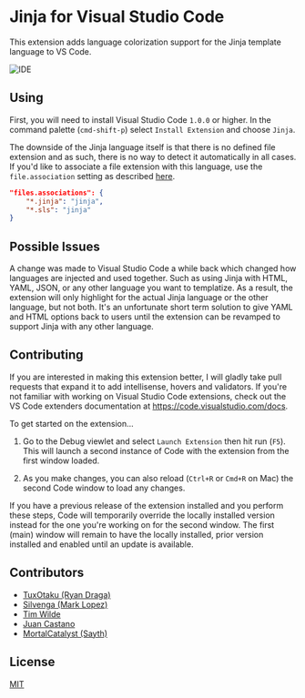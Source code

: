 # Jinja for Visual Studio Code

This extension adds language colorization support for the Jinja template language to VS Code.

![IDE](https://raw.githubusercontent.com/wholroyd/vscode-jinja/master/example.png)

## Using

First, you will need to install Visual Studio Code `1.0.0` or higher. In the command palette (`cmd-shift-p`) select `Install Extension` and choose `Jinja`.

The downside of the Jinja language itself is that there is no defined file extension and as such, there is no way to detect it automatically in all cases. If you'd like to associate a file extension with this language, use the `file.association` setting as described [here](https://code.visualstudio.com/docs/languages/overview#_adding-a-file-extension-to-a-language).

```json
"files.associations": {
    "*.jinja": "jinja",
    "*.sls": "jinja"
}
```


## Possible Issues

A change was made to Visual Studio Code a while back which changed how languages are injected and used together. Such as using Jinja with HTML, YAML, JSON, or any other language you want to templatize. As a result, the extension will only highlight for the actual Jinja language or the other language, but not both. It's an unfortunate short term solution to give YAML and HTML options back to users until the extension can be revamped to support Jinja with any other language.

## Contributing

If you are interested in making this extension better, I will gladly take pull requests that expand it to add intellisense, hovers and validators. If you're not familiar with working on Visual Studio Code extensions, check out the VS Code extenders documentation at
https://code.visualstudio.com/docs.

To get started on the extension...

1. Go to the Debug viewlet and select `Launch Extension` then hit run (`F5`). This will launch a second instance of Code with the extension from the first window loaded.

2. As you make changes, you can also reload (`Ctrl+R` or `Cmd+R` on Mac) the second Code window to load any changes.

If you have a previous release of the extension installed and you perform these steps, Code will temporarily override the locally installed version instead for the one you're working on for the second window. The first (main) window will remain to have the locally installed, prior version installed and enabled until an update is available.

## Contributors

- [TuxOtaku (Ryan Draga)](https://github.com/TuxOtaku)
- [Silvenga (Mark Lopez)](https://github.com/Silvenga)
- [Tim Wilde](https://github.com/TimWilde)
- [Juan Castano](https://github.com/juan-castano)
- [MortalCatalyst (Sayth)](https://github.com/MortalCatalyst)

## License
[MIT](LICENSE)
